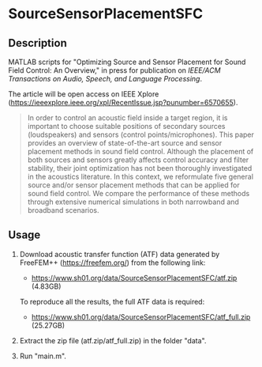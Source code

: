 # SourceSensorPlacementSFC

## Description
MATLAB scripts for "Optimizing Source and Sensor Placement for Sound Field Control: An Overview," in press for publication on  *IEEE/ACM Transactions on Audio, Speech, and Language Processing*.

The article will be open access on IEEE Xplore (https://ieeexplore.ieee.org/xpl/RecentIssue.jsp?punumber=6570655).

> In order to control an acoustic field inside a target region, it is important to choose suitable positions of secondary sources (loudspeakers) and sensors (control points/microphones). This paper provides an overview of state-of-the-art source and sensor placement methods in sound field control. Although the placement of both sources and sensors greatly affects control accuracy and filter stability, their joint optimization has not been thoroughly investigated in the acoustics literature. In this context, we reformulate five general source and/or sensor placement methods that can be applied for sound field control. We compare the performance of these methods through extensive numerical simulations in both narrowband and broadband scenarios.

## Usage
1. Download acoustic transfer function (ATF) data generated by FreeFEM++ (https://freefem.org/) from the following link:
   - https://www.sh01.org/data/SourceSensorPlacementSFC/atf.zip (4.83GB)
   
   To reproduce all the results, the full ATF data is required:
   - https://www.sh01.org/data/SourceSensorPlacementSFC/atf_full.zip (25.27GB)
   
2. Extract the zip file (atf.zip/atf_full.zip) in the folder "data".

3. Run "main.m".
